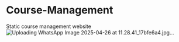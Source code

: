 # Course-Management
Static course management website
![Uploading WhatsApp Image 2025-04-26 at 11.28.41_17bfe6a4.jpg…]()

